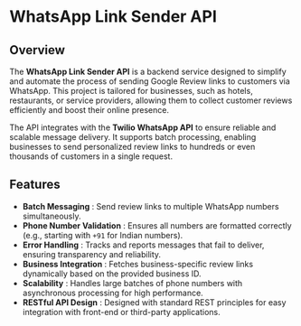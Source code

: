 
# WhatsApp Link Sender API

## Overview

The **WhatsApp Link Sender API** is a backend service designed to simplify and automate the process of sending Google Review links to customers via WhatsApp. This project is tailored for businesses, such as hotels, restaurants, or service providers, allowing them to collect customer reviews efficiently and boost their online presence.

The API integrates with the **Twilio WhatsApp API** to ensure reliable and scalable message delivery. It supports batch processing, enabling businesses to send personalized review links to hundreds or even thousands of customers in a single request.

## Features

* **Batch Messaging** : Send review links to multiple WhatsApp numbers simultaneously.
* **Phone Number Validation** : Ensures all numbers are formatted correctly (e.g., starting with `+91` for Indian numbers).
* **Error Handling** : Tracks and reports messages that fail to deliver, ensuring transparency and reliability.
* **Business Integration** : Fetches business-specific review links dynamically based on the provided business ID.
* **Scalability** : Handles large batches of phone numbers with asynchronous processing for high performance.
* **RESTful API Design** : Designed with standard REST principles for easy integration with front-end or third-party applications.
